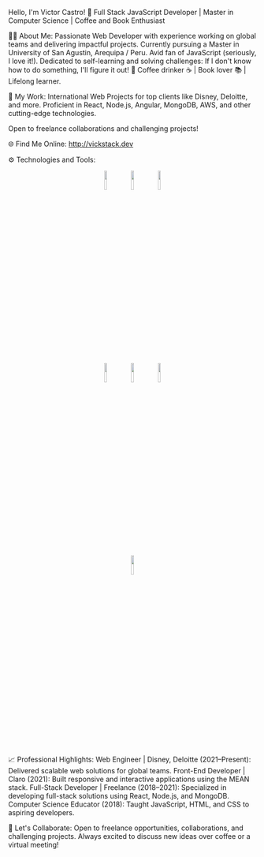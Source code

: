 Hello, I'm Victor Castro! 👋
Full Stack JavaScript Developer | Master in Computer Science | Coffee and Book Enthusiast

👨‍💻 About Me:
Passionate Web Developer with experience working on global teams and delivering impactful projects.
Currently pursuing a Master in University of San Agustin, Arequipa / Peru.
Avid fan of JavaScript (seriously, I love it!).
Dedicated to self-learning and solving challenges: If I don't know how to do something, I'll figure it out! 🔎
Coffee drinker ☕ | Book lover 📚 | Lifelong learner.

🌟 My Work:
International Web Projects for top clients like Disney, Deloitte, and more.
Proficient in React, Node.js, Angular, MongoDB, AWS, and other cutting-edge technologies.

Open to freelance collaborations and challenging projects!

🌐 Find Me Online:
http://vickstack.dev

⚙️ Technologies and Tools:
<p align="center"> <code><img width="10%" src="https://www.vectorlogo.zone/logos/javascript/javascript-horizontal.svg"></code> <code><img width="10%" src="https://www.vectorlogo.zone/logos/reactjs/reactjs-ar21.svg"></code> <code><img width="10%" src="https://www.vectorlogo.zone/logos/angular/angular-ar21.svg"></code> <br /> <code><img width="10%" src="https://www.vectorlogo.zone/logos/nodejs/nodejs-horizontal.svg"></code> <code><img width="10%" src="https://www.vectorlogo.zone/logos/mongodb/mongodb-ar21.svg"></code> <code><img width="10%" src="https://www.vectorlogo.zone/logos/amazon_aws/amazon_aws-ar21.svg"></code> <br /> <code><img width="10%" src="https://www.vectorlogo.zone/logos/git-scm/git-scm-ar21.svg"></code> </p>

📈 Professional Highlights:
Web Engineer | Disney, Deloitte (2021–Present): Delivered scalable web solutions for global teams.
Front-End Developer | Claro (2021): Built responsive and interactive applications using the MEAN stack.
Full-Stack Developer | Freelance (2018–2021): Specialized in developing full-stack solutions using React, Node.js, and MongoDB.
Computer Science Educator (2018): Taught JavaScript, HTML, and CSS to aspiring developers.

🚀 Let's Collaborate:
Open to freelance opportunities, collaborations, and challenging projects.
Always excited to discuss new ideas over coffee or a virtual meeting!
